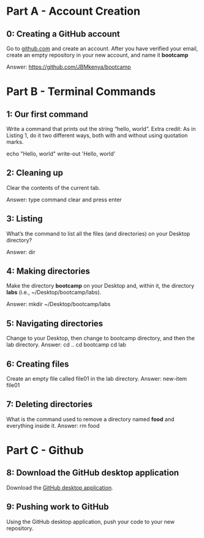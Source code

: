 # Part A - Account Creation


## 0: Creating a GitHub account

Go to [github.com](https://github.com/) and create an account. After you have verified your email, create an empty repository in your new account, and name it **bootcamp**

Answer: https://github.com/JBMkenya/bootcamp
# Part B - Terminal Commands
  

## 1: Our first command

Write a command that prints out the string “hello, world”. Extra credit: As in Listing 1, do it two different ways, both with and without using quotation marks.

echo "Hello, world"
write-out 'Hello, world'

## 2: Cleaning up

Clear the contents of the current tab.

Answer: type command clear and press enter
## 3: Listing

What’s the command to list all the files (and directories) on your Desktop directory?

Answer: dir

## 4: Making directories

Make the directory **bootcamp** on your Desktop and, within it, the directory **labs** (i.e., ~/Desktop/bootcamp/labs).

Answer: mkdir ~/Desktop/bootcamp/labs
         
        
## 5: Navigating directories

Change to your Desktop, then change to bootcamp directory, and then the lab directory.
Answer: cd ..
        cd bootcamp
        cd lab

## 6: Creating files

Create an empty file called file01 in the lab directory. 
Answer: new-item file01

## 7: Deleting directories

What is the command used to remove a directory named **food** and everything inside it. 
Answer: rm food
# Part C - Github 

## 8: Download the GitHub desktop application

Download the [GitHub desktop application](https://desktop.github.com/).

## 9: Pushing work to GitHub

Using the GitHub desktop application, push your code to your new repository.
